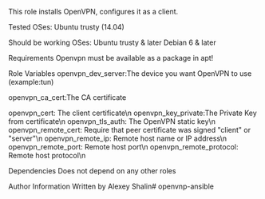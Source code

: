 This role installs OpenVPN, configures it as a client.

Tested OSes:
Ubuntu trusty (14.04)

Should be working OSes:
Ubuntu trusty & later
Debian 6 & later


Requirements
Openvpn must be available as a package in apt!

Role Variables
openvpn_dev_server:The device you want OpenVPN to use (example:tun)

openvpn_ca_cert:The CA certificate

openvpn_cert: The client certificate\n
openvpn_key_private:The Private Key from certificate\n
openvpn_tls_auth: The OpenVPN static key\n
openvpn_remote_cert: Require that peer certificate was signed "client" or "server"\n
openvpn_remote_ip: Remote host name or IP address\n
openvpn_remote_port: Remote host port\n
openvpn_remote_protocol: Remote host protocol\n


Dependencies
Does not depend on any other roles

Author Information
Written by Alexey Shalin# openvnp-ansible
